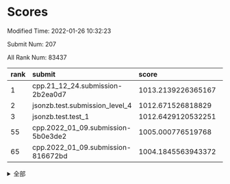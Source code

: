 # Scores

Modified Time: 2022-01-26 10:32:23

Submit Num: 207

All Rank Num: 83437

| rank |               submit               |       score        |       sigma        | pk_num |
| :--- | :--------------------------------- | :----------------- | :----------------- | :----- |
| 1    | cpp.21_12_24.submission-2b2ea0d7   | 1013.2139226365167 | 0.8211453997690823 | 1609   |
| 2    | jsonzb.test.submission_level_4     | 1012.671526818829  | 0.7983805426195821 | 1611   |
| 3    | jsonzb.test.test_1                 | 1012.6429120532251 | 0.8116526464499615 | 1618   |
| 55   | cpp.2022_01_09.submission-5b0e3de2 | 1005.000776519768  | 0.722097792742914  | 1616   |
| 65   | cpp.2022_01_09.submission-816672bd | 1004.1845563943372 | 0.7175645053826282 | 1616   |


<details>
<summary>全部</summary>

| rank |                 submit                 |       score        |       sigma        | pk_num |
| :--- | :------------------------------------- | :----------------- | :----------------- | :----- |
| 1    | cpp.21_12_24.submission-2b2ea0d7       | 1013.2139226365167 | 0.8211453997690823 | 1609   |
| 2    | jsonzb.test.submission_level_4         | 1012.671526818829  | 0.7983805426195821 | 1611   |
| 3    | jsonzb.test.test_1                     | 1012.6429120532251 | 0.8116526464499615 | 1618   |
| 4    | gobigger.level_3.submission_level_3_19 | 1011.2037667689976 | 0.7740474559591077 | 1607   |
| 5    | gobigger.level_3.submission_level_3_10 | 1011.1511769414699 | 0.7687371675825714 | 1611   |
| 6    | gobigger.level_3.submission_level_3_49 | 1011.0673298995739 | 0.7790695656671054 | 1609   |
| 7    | gobigger.level_3.submission_level_3_9  | 1011.0145596953826 | 0.7547505596025301 | 1610   |
| 8    | gobigger.level_3.submission_level_3_3  | 1010.9745954079411 | 0.773852700655568  | 1620   |
| 9    | gobigger.level_3.submission_level_3_16 | 1010.7767710218151 | 0.7924932865302704 | 1613   |
| 10   | gobigger.level_3.submission_level_3_42 | 1010.6532972772316 | 0.771049414708001  | 1613   |
| 11   | gobigger.level_3.submission_level_3_32 | 1010.6038584921672 | 0.7583849407878419 | 1610   |
| 12   | gobigger.level_3.submission_level_3_24 | 1010.5700077520455 | 0.7839394850183018 | 1613   |
| 13   | gobigger.level_3.submission_level_3_7  | 1010.548035414327  | 0.7739038556400823 | 1610   |
| 14   | gobigger.level_3.submission_level_3_29 | 1010.4817315154501 | 0.7668131576230086 | 1615   |
| 15   | gobigger.level_3.submission_level_3_22 | 1010.4574010911615 | 0.7590858744197307 | 1611   |
| 16   | gobigger.level_3.submission_level_3_26 | 1010.4533711695753 | 0.7509171335200114 | 1611   |
| 17   | gobigger.level_3.submission_level_3_35 | 1010.4125671723705 | 0.7699196575454259 | 1610   |
| 18   | gobigger.level_3.submission_level_3_47 | 1010.402078407337  | 0.7497785794639134 | 1610   |
| 19   | gobigger.level_3.submission_level_3_31 | 1010.3772966610904 | 0.7556916698045564 | 1610   |
| 20   | gobigger.level_3.submission_level_3_2  | 1010.3424662197544 | 0.7750012603944391 | 1611   |
| 21   | gobigger.level_3.submission_level_3_12 | 1010.3181665871049 | 0.7606808386868587 | 1615   |
| 22   | gobigger.level_3.submission_level_3_40 | 1010.3148803431171 | 0.7582789377274463 | 1617   |
| 23   | gobigger.level_3.submission_level_3_36 | 1010.3121499737396 | 0.7802381673643168 | 1608   |
| 24   | gobigger.level_3.submission_level_3_18 | 1010.3108464091979 | 0.7515044913791048 | 1612   |
| 25   | gobigger.level_3.submission_level_3_14 | 1010.1762114818698 | 0.7473128761439105 | 1611   |
| 26   | gobigger.level_3.submission_level_3_34 | 1010.1480787646575 | 0.7401625759569069 | 1614   |
| 27   | gobigger.level_3.submission_level_3_39 | 1010.128257233954  | 0.7525634950964895 | 1613   |
| 28   | gobigger.level_3.submission_level_3_0  | 1009.9715016524596 | 0.7562881674087328 | 1610   |
| 29   | gobigger.level_3.submission_level_3_44 | 1009.9666914324939 | 0.7546486853019255 | 1619   |
| 30   | gobigger.level_3.submission_level_3_20 | 1009.9500245758908 | 0.7542841823521245 | 1616   |
| 31   | gobigger.level_3.submission_level_3_30 | 1009.9270116073861 | 0.778752257232456  | 1612   |
| 32   | gobigger.level_3.submission_level_3_43 | 1009.8168326757988 | 0.748816901452335  | 1615   |
| 33   | gobigger.level_3.submission_level_3_23 | 1009.7219522832381 | 0.7767176244590748 | 1614   |
| 34   | gobigger.level_3.submission_level_3_46 | 1009.6822212240861 | 0.7424242292107225 | 1612   |
| 35   | gobigger.level_3.submission_level_3_48 | 1009.6273868856437 | 0.7383249579763751 | 1614   |
| 36   | gobigger.level_3.submission_level_3_11 | 1009.6207137270969 | 0.7447198769593678 | 1611   |
| 37   | gobigger.level_3.submission_level_3_4  | 1009.5915447487743 | 0.7692591112613624 | 1618   |
| 38   | gobigger.level_3.submission_level_3_45 | 1009.5554156859082 | 0.7490485563949637 | 1612   |
| 39   | gobigger.level_3.submission_level_3_25 | 1009.3791105064149 | 0.7463626790979393 | 1612   |
| 40   | gobigger.level_3.submission_level_3_38 | 1009.3444597135152 | 0.7617613975387942 | 1609   |
| 41   | gobigger.level_3.submission_level_3_33 | 1009.3028916994564 | 0.7686835965723631 | 1614   |
| 42   | gobigger.level_3.submission_level_3_15 | 1009.1937279891761 | 0.761669999080366  | 1614   |
| 43   | gobigger.level_3.submission_level_3_28 | 1009.1838480285095 | 0.7477151451538664 | 1619   |
| 44   | gobigger.level_3.submission_level_3_41 | 1009.1374159003169 | 0.7434652295896267 | 1611   |
| 45   | gobigger.level_3.submission_level_3_27 | 1009.069625637828  | 0.7530413832635781 | 1613   |
| 46   | gobigger.level_3.submission_level_3_6  | 1009.0189468581127 | 0.7583794671723224 | 1611   |
| 47   | gobigger.level_3.submission_level_3_13 | 1008.9916308367303 | 0.7192696053695152 | 1608   |
| 48   | gobigger.level_3.submission_level_3_8  | 1008.9253940987699 | 0.7460625411592695 | 1617   |
| 49   | gobigger.level_3.submission_level_3_37 | 1008.6347054949292 | 0.747662308647505  | 1615   |
| 50   | gobigger.level_3.submission_level_3_5  | 1008.5465406112463 | 0.7547562069458317 | 1615   |
| 51   | gobigger.level_3.submission_level_3_21 | 1008.5332997192903 | 0.7459225806023873 | 1613   |
| 52   | gobigger.level_3.submission_level_3_1  | 1008.4954986779073 | 0.7467406047773567 | 1613   |
| 53   | gobigger.level_3.submission_level_3_17 | 1008.3662199431016 | 0.7253614314075241 | 1611   |
| 54   | gobigger.level_1.submission_level_1_36 | 1005.0356833797849 | 0.7214101802945692 | 1613   |
| 55   | cpp.2022_01_09.submission-5b0e3de2     | 1005.000776519768  | 0.722097792742914  | 1616   |
| 56   | gobigger.level_1.submission_level_1_46 | 1004.865235935188  | 0.7306115657162453 | 1616   |
| 57   | gobigger.level_1.submission_level_1_13 | 1004.7551287935454 | 0.7298630066877426 | 1615   |
| 58   | gobigger.level_1.submission_level_1_7  | 1004.6462081280652 | 0.7167700011922884 | 1609   |
| 59   | gobigger.level_1.submission_level_1_22 | 1004.5899910293937 | 0.7115009377298143 | 1617   |
| 60   | gobigger.level_1.submission_level_1_25 | 1004.2854099006533 | 0.7019681182803871 | 1606   |
| 61   | gobigger.level_1.submission_level_1_14 | 1004.2392078482845 | 0.7164013334925327 | 1613   |
| 62   | gobigger.level_1.submission_level_1_11 | 1004.2383720276358 | 0.7156180544633011 | 1614   |
| 63   | gobigger.level_1.submission_level_1_12 | 1004.2112508957352 | 0.7137690355066464 | 1614   |
| 64   | gobigger.level_1.submission_level_1_6  | 1004.1919549504274 | 0.7126995414955893 | 1610   |
| 65   | cpp.2022_01_09.submission-816672bd     | 1004.1845563943372 | 0.7175645053826282 | 1616   |
| 66   | gobigger.level_1.submission_level_1_42 | 1004.1160841043575 | 0.7272628630495412 | 1611   |
| 67   | gobigger.level_1.submission_level_1_32 | 1004.065237057295  | 0.7091438918358308 | 1610   |
| 68   | gobigger.level_1.submission_level_1_16 | 1004.0221842852966 | 0.7250083875447869 | 1612   |
| 69   | gobigger.level_1.submission_level_1_34 | 1003.9922870747321 | 0.7183663677125129 | 1610   |
| 70   | gobigger.level_1.submission_level_1_20 | 1003.9025038320926 | 0.7116064347298058 | 1611   |
| 71   | gobigger.level_1.submission_level_1_15 | 1003.7761617441224 | 0.7138115724806751 | 1612   |
| 72   | gobigger.level_1.submission_level_1_3  | 1003.7023886902585 | 0.7221370549544662 | 1615   |
| 73   | gobigger.level_1.submission_level_1_43 | 1003.7005109710965 | 0.7106960205402064 | 1610   |
| 74   | gobigger.level_1.submission_level_1_31 | 1003.6889065007539 | 0.7208734663302977 | 1608   |
| 75   | gobigger.level_1.submission_level_1_26 | 1003.6516451040944 | 0.7215009816063133 | 1613   |
| 76   | gobigger.level_1.submission_level_1_29 | 1003.6333446350988 | 0.7152408964943443 | 1614   |
| 77   | gobigger.level_1.submission_level_1_17 | 1003.6109899991354 | 0.7258305912743821 | 1615   |
| 78   | gobigger.level_1.submission_level_1_30 | 1003.5475991152641 | 0.7072393237101445 | 1618   |
| 79   | gobigger.level_1.submission_level_1_24 | 1003.4429945311414 | 0.7154845974961824 | 1615   |
| 80   | gobigger.level_1.submission_level_1_45 | 1003.4149718762334 | 0.7184119011179452 | 1612   |
| 81   | gobigger.level_1.submission_level_1_19 | 1003.3988034964702 | 0.7200753553143301 | 1616   |
| 82   | gobigger.level_1.submission_level_1_10 | 1003.3902514600278 | 0.7213872200260854 | 1616   |
| 83   | gobigger.level_1.submission_level_1_21 | 1003.3501930850184 | 0.7142069289881475 | 1609   |
| 84   | gobigger.level_1.submission_level_1_35 | 1003.3320418662764 | 0.7240950195383954 | 1614   |
| 85   | gobigger.level_1.submission_level_1_39 | 1003.2996890654676 | 0.7111681749295226 | 1614   |
| 86   | gobigger.level_1.submission_level_1_27 | 1003.1818244448593 | 0.7261258231421984 | 1611   |
| 87   | gobigger.level_1.submission_level_1_49 | 1003.1721501322859 | 0.7050173240452248 | 1610   |
| 88   | gobigger.level_1.submission_level_1_47 | 1003.155708292795  | 0.726070441920236  | 1610   |
| 89   | gobigger.level_1.submission_level_1_37 | 1003.119834454091  | 0.7204232008274956 | 1617   |
| 90   | gobigger.level_1.submission_level_1_33 | 1003.0108609206724 | 0.7179518571807854 | 1610   |
| 91   | gobigger.level_1.submission_level_1_48 | 1002.9753463260195 | 0.7194235011899112 | 1609   |
| 92   | gobigger.level_1.submission_level_1_28 | 1002.865610223589  | 0.7151302881450761 | 1607   |
| 93   | gobigger.level_1.submission_level_1_41 | 1002.861312424653  | 0.7183366859903894 | 1617   |
| 94   | gobigger.level_1.submission_level_1_0  | 1002.754713138217  | 0.7408489110678675 | 1608   |
| 95   | gobigger.level_1.submission_level_1_2  | 1002.7477991662018 | 0.7043168614291093 | 1610   |
| 96   | gobigger.level_1.submission_level_1_18 | 1002.6667764542922 | 0.7197866728544087 | 1612   |
| 97   | gobigger.level_1.submission_level_1_9  | 1002.615243386118  | 0.7325823549002677 | 1607   |
| 98   | gobigger.level_1.submission_level_1_1  | 1002.5973922681517 | 0.7145835400425883 | 1614   |
| 99   | gobigger.level_1.submission_level_1_40 | 1002.3433110578405 | 0.7197929331369723 | 1613   |
| 100  | gobigger.level_1.submission_level_1_23 | 1002.3175046810087 | 0.7101609568864944 | 1612   |
| 101  | gobigger.level_1.submission_level_1_5  | 1002.1279413260055 | 0.7124678308989422 | 1611   |
| 102  | gobigger.level_1.submission_level_1_4  | 1002.0752279237953 | 0.7117638274206342 | 1613   |
| 103  | gobigger.level_1.submission_level_1_44 | 1002.0748746118157 | 0.7119411035116738 | 1614   |
| 104  | gobigger.level_1.submission_level_1_8  | 1001.9314077950106 | 0.7199673730415873 | 1606   |
| 105  | gobigger.level_1.submission_level_1_38 | 1001.7798753669515 | 0.7216763207464257 | 1616   |
| 106  | gobigger.random.submission_random_1    | 997.4444568044585  | 0.694392303941017  | 1608   |
| 107  | gobigger.random.submission_random_34   | 997.1820268320936  | 0.6993059905073221 | 1608   |
| 108  | gobigger.random.submission_random_42   | 997.1595575868215  | 0.7123540308378177 | 1608   |
| 109  | gobigger.random.submission_random_39   | 997.1499508239144  | 0.69725166039246   | 1613   |
| 110  | gobigger.random.submission_random_18   | 996.8708996684466  | 0.7059303177711161 | 1617   |
| 111  | gobigger.random.submission_random_2    | 996.774919553955   | 0.7145964667602762 | 1613   |
| 112  | gobigger.random.submission_random_8    | 996.7678037989456  | 0.7216491586324091 | 1616   |
| 113  | gobigger.random.submission_random_36   | 996.7421268821266  | 0.7011039342865083 | 1613   |
| 114  | gobigger.random.submission_random_3    | 996.4006643284358  | 0.7260717018553532 | 1613   |
| 115  | gobigger.random.submission_random_44   | 996.3783337733996  | 0.7371845272086616 | 1615   |
| 116  | gobigger.random.submission_random_7    | 996.3576157397915  | 0.7123922370170808 | 1613   |
| 117  | gobigger.random.submission_random_30   | 996.3150257391912  | 0.7067617333201455 | 1608   |
| 118  | gobigger.random.submission_random_35   | 996.2751205520518  | 0.696740037809759  | 1613   |
| 119  | gobigger.random.submission_random_12   | 996.2259224246379  | 0.7082691858934718 | 1614   |
| 120  | gobigger.random.submission_random_38   | 996.1992468935375  | 0.7130190889371751 | 1609   |
| 121  | gobigger.random.submission_random_15   | 996.1864681399198  | 0.7069523291396179 | 1615   |
| 122  | gobigger.random.submission_random_9    | 996.1766439876553  | 0.7125641430303836 | 1612   |
| 123  | gobigger.random.submission_random_47   | 996.117571494644   | 0.70688697119969   | 1610   |
| 124  | gobigger.random.submission_random_20   | 996.1166845545632  | 0.7161133866614836 | 1615   |
| 125  | gobigger.random.submission_random_49   | 996.0693083299017  | 0.7125494456931183 | 1613   |
| 126  | gobigger.random.submission_random_33   | 996.0406910629443  | 0.7158622002177909 | 1612   |
| 127  | gobigger.random.submission_random_28   | 996.0284821329415  | 0.7208070746443589 | 1607   |
| 128  | gobigger.random.submission_random_10   | 996.0105346956175  | 0.709864909622926  | 1613   |
| 129  | gobigger.random.submission_random_46   | 995.9214837402262  | 0.7163389204999165 | 1608   |
| 130  | gobigger.random.submission_random_14   | 995.9045715069823  | 0.7074506178793315 | 1608   |
| 131  | gobigger.random.submission_random_25   | 995.8803715790739  | 0.7225658667123942 | 1610   |
| 132  | gobigger.random.submission_random_24   | 995.8625548673759  | 0.7228552283309221 | 1611   |
| 133  | gobigger.random.submission_random_27   | 995.8027706027902  | 0.7295652506415645 | 1616   |
| 134  | gobigger.random.submission_random_5    | 995.7975485318541  | 0.7205010999263224 | 1613   |
| 135  | gobigger.random.submission_random_22   | 995.7019500419348  | 0.7171051474279434 | 1615   |
| 136  | gobigger.random.submission_random_32   | 995.6673279025905  | 0.7146887655223312 | 1613   |
| 137  | gobigger.random.submission_random_0    | 995.6421049934323  | 0.7111672408048106 | 1617   |
| 138  | gobigger.random.submission_random_45   | 995.5934007156117  | 0.7245630006245029 | 1619   |
| 139  | gobigger.random.submission_random_43   | 995.5545319131716  | 0.7396162122163712 | 1609   |
| 140  | gobigger.random.submission_random_41   | 995.5499917888305  | 0.7152000488708588 | 1612   |
| 141  | gobigger.random.submission_random_19   | 995.5209513830624  | 0.7055200238209623 | 1616   |
| 142  | gobigger.random.submission_random_21   | 995.4980730329199  | 0.7176622064872743 | 1610   |
| 143  | gobigger.random.submission_random_11   | 995.4752219199388  | 0.7024686179405174 | 1612   |
| 144  | gobigger.random.submission_random_17   | 995.3919067592996  | 0.722704591910521  | 1612   |
| 145  | gobigger.random.submission_random_6    | 995.3845772259344  | 0.7083617103715018 | 1612   |
| 146  | gobigger.random.submission_random_48   | 995.3114542930152  | 0.7319014696430032 | 1615   |
| 147  | gobigger.random.submission_random_23   | 995.2888875705261  | 0.7134905922291558 | 1616   |
| 148  | gobigger.random.submission_random_16   | 995.1698464181476  | 0.7195618023888102 | 1612   |
| 149  | gobigger.random.submission_random_29   | 995.1233949093223  | 0.7148635138073708 | 1613   |
| 150  | gobigger.random.submission_random_26   | 995.1202221032562  | 0.7143194956117912 | 1616   |
| 151  | gobigger.random.submission_random_13   | 995.0921908165702  | 0.7205368435577815 | 1617   |
| 152  | gobigger.random.submission_random_4    | 995.060666198768   | 0.696893773063387  | 1614   |
| 153  | gobigger.random.submission_random_37   | 994.9372079735291  | 0.7098618009160347 | 1614   |
| 154  | gobigger.level_2.submission_level_2_12 | 994.3216500179715  | 0.7185868311466482 | 1614   |
| 155  | gobigger.random.submission_random_31   | 994.274607228276   | 0.712805476188675  | 1612   |
| 156  | gobigger.random.submission_random_40   | 993.9192139525586  | 0.7244744680760605 | 1609   |
| 157  | gobigger.level_2.submission_level_2_25 | 993.355717852281   | 0.7227213638405938 | 1615   |
| 158  | gobigger.level_2.submission_level_2_10 | 993.2404355653255  | 0.7235190530815916 | 1609   |
| 159  | gobigger.level_2.submission_level_2_31 | 993.2147257622063  | 0.757231345223789  | 1616   |
| 160  | gobigger.level_2.submission_level_2_22 | 993.1107773796568  | 0.7458289381006088 | 1617   |
| 161  | gobigger.level_2.submission_level_2_40 | 993.0643660643616  | 0.7436530107656708 | 1608   |
| 162  | gobigger.level_2.submission_level_2_4  | 992.9812482711136  | 0.7552281894549212 | 1606   |
| 163  | gobigger.level_2.submission_level_2_43 | 992.8961268427346  | 0.7304332237164118 | 1611   |
| 164  | gobigger.level_2.submission_level_2_9  | 992.8745733847302  | 0.7417420126050299 | 1608   |
| 165  | gobigger.level_2.submission_level_2_15 | 992.832603905397   | 0.7411693644502383 | 1607   |
| 166  | gobigger.level_2.submission_level_2_1  | 992.7909221653032  | 0.7455876830352403 | 1617   |
| 167  | gobigger.level_2.submission_level_2_33 | 992.7463695118045  | 0.7521694537602156 | 1609   |
| 168  | gobigger.level_2.submission_level_2_32 | 992.7052214500968  | 0.7473271528881816 | 1607   |
| 169  | gobigger.level_2.submission_level_2_5  | 992.6934890403263  | 0.7410452103016119 | 1609   |
| 170  | gobigger.level_2.submission_level_2_23 | 992.6788112249986  | 0.7443046462253305 | 1611   |
| 171  | gobigger.level_2.submission_level_2_26 | 992.553187949334   | 0.732455899531513  | 1611   |
| 172  | gobigger.level_2.submission_level_2_8  | 992.4921857235182  | 0.7437539092219392 | 1613   |
| 173  | gobigger.level_2.submission_level_2_17 | 992.4731373326186  | 0.7570514543916722 | 1614   |
| 174  | gobigger.level_2.submission_level_2_13 | 992.3753421565287  | 0.7417987283256479 | 1613   |
| 175  | gobigger.level_2.submission_level_2_41 | 992.3298257295547  | 0.7225084119079415 | 1610   |
| 176  | gobigger.level_2.submission_level_2_19 | 992.1482161677652  | 0.7401711334996611 | 1611   |
| 177  | gobigger.level_2.submission_level_2_39 | 991.9618978250229  | 0.7514725509568799 | 1614   |
| 178  | gobigger.level_2.submission_level_2_28 | 991.8850495590824  | 0.7331965939437669 | 1613   |
| 179  | gobigger.level_2.submission_level_2_7  | 991.8791989368707  | 0.7603736602217082 | 1615   |
| 180  | gobigger.level_2.submission_level_2_3  | 991.780887571021   | 0.7426975420132569 | 1607   |
| 181  | gobigger.level_2.submission_level_2_38 | 991.726669490741   | 0.7371173637630131 | 1609   |
| 182  | gobigger.level_2.submission_level_2_34 | 991.6847970225224  | 0.767190756386613  | 1611   |
| 183  | gobigger.level_2.submission_level_2_29 | 991.6486443068962  | 0.7520952598246251 | 1611   |
| 184  | gobigger.level_2.submission_level_2_49 | 991.5577530643135  | 0.7583171691254155 | 1612   |
| 185  | gobigger.level_2.submission_level_2_0  | 991.5332396303454  | 0.7696772144094239 | 1615   |
| 186  | gobigger.level_2.submission_level_2_42 | 991.4805583476563  | 0.7762493365918914 | 1613   |
| 187  | gobigger.level_2.submission_level_2_14 | 991.4605893830995  | 0.7452159168603036 | 1606   |
| 188  | gobigger.level_2.submission_level_2_24 | 991.418547900349   | 0.7807624945536146 | 1616   |
| 189  | gobigger.level_2.submission_level_2_2  | 991.1055355965294  | 0.7494420834633553 | 1613   |
| 190  | gobigger.level_2.submission_level_2_45 | 991.0751690051031  | 0.7509070870767612 | 1614   |
| 191  | gobigger.level_2.submission_level_2_6  | 991.0462093226655  | 0.7703992514182497 | 1606   |
| 192  | gobigger.level_2.submission_level_2_37 | 991.0070190396974  | 0.7675481281574459 | 1607   |
| 193  | gobigger.level_2.submission_level_2_21 | 990.975457000653   | 0.7473149142790421 | 1617   |
| 194  | gobigger.level_2.submission_level_2_18 | 990.9040509228997  | 0.7669933628827996 | 1610   |
| 195  | gobigger.level_2.submission_level_2_35 | 990.88539251607    | 0.7613237753961478 | 1611   |
| 196  | gobigger.level_2.submission_level_2_48 | 990.874098963794   | 0.7758427425030343 | 1612   |
| 197  | gobigger.level_2.submission_level_2_27 | 990.8705168078262  | 0.7605958191546809 | 1616   |
| 198  | gobigger.level_2.submission_level_2_30 | 990.7777302988263  | 0.7536932439503398 | 1613   |
| 199  | gobigger.level_2.submission_level_2_46 | 990.6736751584057  | 0.7585434589919122 | 1616   |
| 200  | gobigger.level_2.submission_level_2_11 | 990.6472495461384  | 0.7526807086002131 | 1612   |
| 201  | gobigger.level_2.submission_level_2_47 | 990.6402326790284  | 0.7649191692660808 | 1611   |
| 202  | gobigger.level_2.submission_level_2_44 | 990.5157292400871  | 0.7518686051834762 | 1613   |
| 203  | gobigger.level_2.submission_level_2_16 | 990.403779129545   | 0.7672943152007025 | 1613   |
| 204  | gobigger.level_2.submission_level_2_20 | 989.9876905050081  | 0.7761488067472324 | 1615   |
| 205  | gobigger.level_2.submission_level_2_36 | 989.6777005930311  | 0.7536628999434251 | 1610   |
| 206  | gobigger.none.submission_none_0        | 979.0164921443887  | 1.3520174541426484 | 1611   |
| 207  | gobigger.none.submission_none_1        | 975.7663219243366  | 1.5124120313924556 | 1613   |

</details>